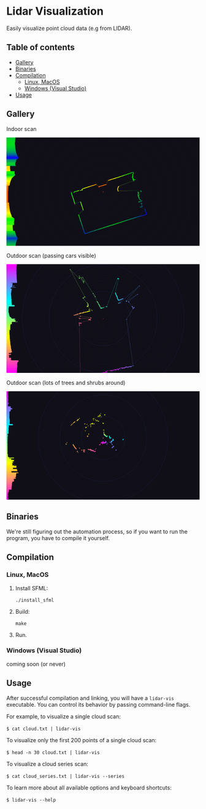 # Lidar Visualization

Easily visualize point cloud data (e.g from LIDAR).

## Table of contents

- [Gallery](#gallery)
- [Binaries](#binaries)
- [Compilation](#compilation)
  - [Linux, MacOS](#linux-macos)
  - [Windows (Visual Studio)](#windows-visual-studio)
- [Usage](#usage)


## Gallery

Indoor scan

![doc/screenshots/garden.gif](doc/screenshots/room.gif)

Outdoor scan (passing cars visible)

![doc/screenshots/cars.gif](doc/screenshots/cars.gif)

Outdoor scan (lots of trees and shrubs around)

![doc/screenshots/garden.gif](doc/screenshots/garden.gif)

## Binaries

We're still figuring out the automation process, so if you want
to run the program, you have to compile it yourself.

## Compilation

### Linux, MacOS

1. Install SFML:

   ```
   ./install_sfml
   ```

2. Build:

   ```
   make
   ```

3. Run.

### Windows (Visual Studio)

coming soon (or never)

## Usage

After successful compilation and linking, you will have a `lidar-vis` executable.
You can control its behavior by passing command-line flags.

For example, to visualize a single cloud scan:

`$ cat cloud.txt | lidar-vis`

To visualize only the first 200 points of a single cloud scan:

`$ head -n 30 cloud.txt | lidar-vis`

To visualize a cloud series scan:

`$ cat cloud_series.txt | lidar-vis --series`

To learn more about all available options and keyboard shortcuts:

`$ lidar-vis --help`
